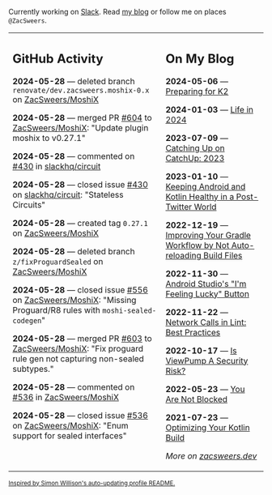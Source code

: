 Currently working on [Slack](https://slack.com/). Read [my blog](https://zacsweers.dev/) or follow me on places `@ZacSweers`.

<table><tr><td valign="top" width="60%">

## GitHub Activity
<!-- githubActivity starts -->
**2024-05-28** — deleted branch `renovate/dev.zacsweers.moshix-0.x` on [ZacSweers/MoshiX](https://github.com/ZacSweers/MoshiX)

**2024-05-28** — merged PR [#604](https://github.com/ZacSweers/MoshiX/pull/604) to [ZacSweers/MoshiX](https://github.com/ZacSweers/MoshiX): "Update plugin moshix to v0.27.1"

**2024-05-28** — commented on [#430](https://github.com/slackhq/circuit/issues/430#issuecomment-2136135787) in [slackhq/circuit](https://github.com/slackhq/circuit)

**2024-05-28** — closed issue [#430](https://github.com/slackhq/circuit/issues/430) on [slackhq/circuit](https://github.com/slackhq/circuit): "Stateless Circuits"

**2024-05-28** — created tag `0.27.1` on [ZacSweers/MoshiX](https://github.com/ZacSweers/MoshiX)

**2024-05-28** — deleted branch `z/fixProguardSealed` on [ZacSweers/MoshiX](https://github.com/ZacSweers/MoshiX)

**2024-05-28** — closed issue [#556](https://github.com/ZacSweers/MoshiX/issues/556) on [ZacSweers/MoshiX](https://github.com/ZacSweers/MoshiX): "Missing Proguard/R8 rules with `moshi-sealed-codegen`"

**2024-05-28** — merged PR [#603](https://github.com/ZacSweers/MoshiX/pull/603) to [ZacSweers/MoshiX](https://github.com/ZacSweers/MoshiX): "Fix proguard rule gen not capturing non-sealed subtypes."

**2024-05-28** — commented on [#536](https://github.com/ZacSweers/MoshiX/issues/536#issuecomment-2136095075) in [ZacSweers/MoshiX](https://github.com/ZacSweers/MoshiX)

**2024-05-28** — closed issue [#536](https://github.com/ZacSweers/MoshiX/issues/536) on [ZacSweers/MoshiX](https://github.com/ZacSweers/MoshiX): "Enum support for sealed interfaces"
<!-- githubActivity ends -->
</td><td valign="top" width="40%">

## On My Blog
<!-- blog starts -->
**2024-05-06** — [Preparing for K2](https://www.zacsweers.dev/preparing-for-k2/)

**2024-01-03** — [Life in 2024](https://www.zacsweers.dev/life-in-2024/)

**2023-07-09** — [Catching Up on CatchUp: 2023](https://www.zacsweers.dev/catching-up-on-catchup-2023/)

**2023-01-10** — [Keeping Android and Kotlin Healthy in a Post-Twitter World](https://www.zacsweers.dev/keeping-android-healthy/)

**2022-12-19** — [Improving Your Gradle Workflow by Not Auto-reloading Build Files](https://www.zacsweers.dev/improving-your-workflow-by-not-auto-reloading-build-files/)

**2022-11-30** — [Android Studio's "I'm Feeling Lucky" Button](https://www.zacsweers.dev/android-studios-im-feeling-lucky-button/)

**2022-11-22** — [Network Calls in Lint: Best Practices](https://www.zacsweers.dev/network-calls-in-lint-best-practices/)

**2022-10-17** — [Is ViewPump A Security Risk?](https://www.zacsweers.dev/is-viewpump-a-security-risk/)

**2022-05-23** — [You Are Not Blocked](https://www.zacsweers.dev/you-are-not-blocked/)

**2021-07-23** — [Optimizing Your Kotlin Build](https://www.zacsweers.dev/optimizing-your-kotlin-build/)
<!-- blog ends -->
_More on [zacsweers.dev](https://zacsweers.dev/)_
</td></tr></table>

<sub><a href="https://simonwillison.net/2020/Jul/10/self-updating-profile-readme/">Inspired by Simon Willison's auto-updating profile README.</a></sub>